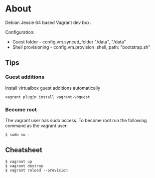 # About

Debian Jessie 64 based Vagrant dev box.

Configuration:
* Guest folder - config.vm.synced_folder "/data", "/data"
* Shell provisioning - config.vm.provision :shell, path: "bootstrap.sh"

## Tips

### Guest additions

Install virtualbox guest additions automatically

    vagrant plugin install vagrant-vbguest

### Become root

The vagrant user has sudo access. To become root run the following command as the vagrant user-
    
    $ sudo su -

## Cheatsheet

    $ vagrant up
    $ vagrant destroy
    $ vagrant reload --provision


